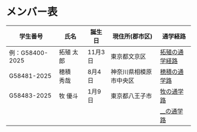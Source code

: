 # メンバー表

|学生番号|氏名|誕生日|現住所(郡市区)|通学経路|
|---|---|---|---|---|
|例：G58400-2025|拓殖 太郎|11月3日|東京都文京区|[拓殖の通学経路](route00.md)|
|G58481-2025|穂積　秀哉|8月4日|神奈川県相模原市中央区| [穂積の通学路](route02.md)|
|G58483-2025|牧 優斗|1月9日|東京都八王子市 | [牧の通学路](route03.md)|
| | | | | [__の通学路](route04.md)|
